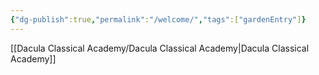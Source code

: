 ```yaml
---
{"dg-publish":true,"permalink":"/welcome/","tags":["gardenEntry"]}
---
```



[[Dacula Classical Academy/Dacula Classical Academy\|Dacula Classical Academy]]
